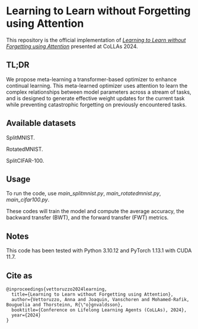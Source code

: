 # Learning to Learn without Forgetting using Attention

This repository is the official implementation of [*Learning to Learn without Forgetting using Attention*](https://arxiv.org/pdf/2408.03219) presented at CoLLAs 2024.

## TL;DR
We propose meta-learning a transformer-based optimizer to enhance continual learning. This meta-learned optimizer uses attention to learn the complex relationships between model parameters across a stream of tasks, and is designed to generate effective weight updates for the current task while preventing catastrophic forgetting on previously encountered tasks. 

## Available datasets

SplitMNIST.

RotatedMNIST.

SplitCIFAR-100.

## Usage

To run the code, use *main_splitmnist.py*, *main_rotatedmnist.py*, *main_cifar100.py*.

These codes will train the model and compute the average accuracy, the backward transfer (BWT), and the forward transfer (FWT) metrics.

## Notes
This code has been tested with Python 3.10.12 and PyTorch 1.13.1 with CUDA 11.7.

## Cite as
```
@inproceedings{vettoruzzo2024learning,
  title={Learning to Learn without Forgetting using Attention},
  author={Vettoruzzo, Anna and Joaquin, Vanschoren and Mohamed-Rafik, Bouguelia and Thorsteinn, R{\"o}gnvaldsson},
  booktitle={Conference on Lifelong Learning Agents (CoLLAs), 2024},
  year={2024}
}
```
